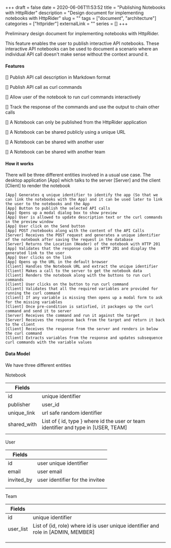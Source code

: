 +++ 
draft = false
date = 2020-06-06T11:53:52
title = "Publishing Notebooks with HttpRider"
description = "Design document for implementing notebooks with HttpRider"
slug = ""
tags = ["document", "architecture"]
categories = ["httprider"]
externalLink = ""
series = []
+++

Preliminary design document for implementing notebooks with HttpRider.

This feature enables the user to publish interactive API notebooks.
These interactive API notebooks can be used to document a scenario where an individual API call doesn't make sense without the context around it.

#### Features

[] Publish API call description in Markdown format

[] Publish API call as curl commands

[] Allow user of the notebook to run curl commands interactively

[] Track the response of the commands and use the output to chain other calls

[] A Notebook can only be published from the HttpRider application

[] A Notebook can be shared publicly using a unique URL

[] A Notebook can be shared with another user

[] A Notebook can be shared with another team

#### How it works

There will be three different entities involved in a usual use case. The desktop application [App] which talks to the server [Server] and the client [Client] to render the notebook

```
[App] Generates q unique identifier to identify the app (So that we can link the notebooks with the App) and it can be used later to link the user to the notebooks and the App
[App] Button to publish the selected API calls
[App] Opens up a modal dialog box to show preview
[App] User is allowed to update description text or the curl commands in the preview window
[App] User click on the Send button
[App] POST /notebooks along with the content of the API Calls
[Server] Receives the POST request and generates a unique identifier of the notebook after saving the request in the database
[Server] Returns the Location (Header) of the notebook with HTTP 201
[App] Validates that the response code is HTTP 201 and display the generated link to the user
[App] User clicks on the link
[App] Opens up the URL in the default browser
[Client] Handles the Notebook URL and extract the unique identifier
[Client] Makes a call to the server to get the notebook data
[Client] Renders the notebook along with the buttons to run curl commands
[Client] User clicks on the button to run curl command
[Client] Validates that all the required variables are provided for running the curl command
[Client] If any variable is missing then opens up a modal form to ask for the missing variables
[Client] Once pre-condition is satisfied, it packages up the curl command and send it to server
[Server] Receives the command and run it against the target
[Server] Receives the response back from the target and return it back to the client
[Client] Receives the response from the server and renders in below the curl command
[Client] Extracts variables from the response and updates subsequence curl commands with the variable values
```

#### Data Model

We have three different entities

Notebook

|   Fields    |                                                                                      |
| ----------- | ------------------------------------------------------------------------------------ |
| id          | unique identifier                                                                    |
| publisher   | user_id                                                                              |
| unique_link | url safe random identifier                                                           |
| shared_with | List of { id, type } where id the user or team identifier and type in [USER, TEAM] |
|             |                                                                                      |

User

|   Fields   |                                  |
| ---------- | -------------------------------- |
| id         | user unique identifier          |
| email      | user email                       |
| invited_by | user identifier for the invitee |
|            |                                  |
|            |                                  |

Team

|  Fields   |                                                                                     |
| --------- | ----------------------------------------------------------------------------------- |
| id        | unique identifier                                                                   |
| user_list | List of {id, role} where id is user unique identifier and role in [ADMIN, MEMBER] |
|           |                                                                                     |
|           |                                                                                     |
|           |                                                                                     |